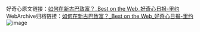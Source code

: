 好奇心原文链接：[如何在新古巴致富？_Best on the Web_好奇心日报-里约](https://www.qdaily.com/articles/12185.html)
WebArchive归档链接：[如何在新古巴致富？_Best on the Web_好奇心日报-里约](http://web.archive.org/web/20190623172001/https://www.qdaily.com/articles/12185.html)
![image](http://ww3.sinaimg.cn/large/007d5XDply1g3x0pjck90j30u02t214l)